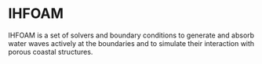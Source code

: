 IHFOAM
======

IHFOAM is a set of solvers and boundary conditions to generate and absorb water waves actively at the boundaries and to simulate their interaction with porous coastal structures.
